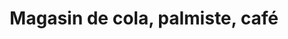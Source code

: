 ---
title: "Magasin de cola, palmiste, café"
url: /macenta/magasin-de-cola-palmiste-cafe/
shop: Getränke
---